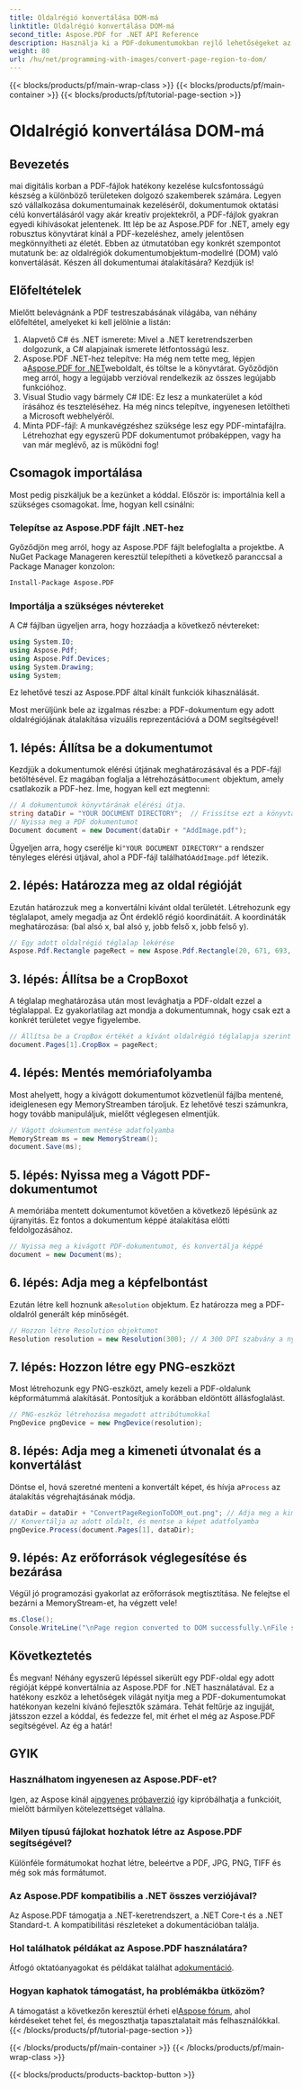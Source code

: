 ```yaml
---
title: Oldalrégió konvertálása DOM-má
linktitle: Oldalrégió konvertálása DOM-má
second_title: Aspose.PDF for .NET API Reference
description: Használja ki a PDF-dokumentumokban rejlő lehetőségeket az Aspose.PDF for .NET segítségével. Konvertálja a PDF-fájlok régióit képekké, és javítsa munkafolyamatait.
weight: 80
url: /hu/net/programming-with-images/convert-page-region-to-dom/
---
```


{{< blocks/products/pf/main-wrap-class >}}
{{< blocks/products/pf/main-container >}}
{{< blocks/products/pf/tutorial-page-section >}}

# Oldalrégió konvertálása DOM-má

## Bevezetés

mai digitális korban a PDF-fájlok hatékony kezelése kulcsfontosságú készség a különböző területeken dolgozó szakemberek számára. Legyen szó vállalkozása dokumentumainak kezeléséről, dokumentumok oktatási célú konvertálásáról vagy akár kreatív projektekről, a PDF-fájlok gyakran egyedi kihívásokat jelentenek. Itt lép be az Aspose.PDF for .NET, amely egy robusztus könyvtárat kínál a PDF-kezeléshez, amely jelentősen megkönnyítheti az életét. Ebben az útmutatóban egy konkrét szempontot mutatunk be: az oldalrégiók dokumentumobjektum-modellré (DOM) való konvertálását. Készen áll dokumentumai átalakítására? Kezdjük is!

## Előfeltételek

Mielőtt belevágnánk a PDF testreszabásának világába, van néhány előfeltétel, amelyeket ki kell jelölnie a listán:
1. Alapvető C# és .NET ismerete: Mivel a .NET keretrendszerben dolgozunk, a C# alapjainak ismerete létfontosságú lesz.
2.  Aspose.PDF .NET-hez telepítve: Ha még nem tette meg, lépjen a[Aspose.PDF for .NET](https://releases.aspose.com/pdf/net/)weboldalt, és töltse le a könyvtárat. Győződjön meg arról, hogy a legújabb verzióval rendelkezik az összes legújabb funkcióhoz.
3. Visual Studio vagy bármely C# IDE: Ez lesz a munkaterület a kód írásához és teszteléséhez. Ha még nincs telepítve, ingyenesen letöltheti a Microsoft webhelyéről.
4. Minta PDF-fájl: A munkavégzéshez szüksége lesz egy PDF-mintafájlra. Létrehozhat egy egyszerű PDF dokumentumot próbaképpen, vagy ha van már meglévő, az is működni fog!

## Csomagok importálása

Most pedig piszkáljuk be a kezünket a kóddal. Először is: importálnia kell a szükséges csomagokat. Íme, hogyan kell csinálni:

### Telepítse az Aspose.PDF fájlt .NET-hez
Győződjön meg arról, hogy az Aspose.PDF fájlt belefoglalta a projektbe. A NuGet Package Manageren keresztül telepítheti a következő paranccsal a Package Manager konzolon:
```bash
Install-Package Aspose.PDF
```

### Importálja a szükséges névtereket
A C# fájlban ügyeljen arra, hogy hozzáadja a következő névtereket:
```csharp
using System.IO;
using Aspose.Pdf;
using Aspose.Pdf.Devices;
using System.Drawing;
using System;
```

Ez lehetővé teszi az Aspose.PDF által kínált funkciók kihasználását.

Most merüljünk bele az izgalmas részbe: a PDF-dokumentum egy adott oldalrégiójának átalakítása vizuális reprezentációvá a DOM segítségével!

## 1. lépés: Állítsa be a dokumentumot
 Kezdjük a dokumentumok elérési útjának meghatározásával és a PDF-fájl betöltésével. Ez magában foglalja a létrehozását`Document` objektum, amely csatlakozik a PDF-hez. Íme, hogyan kell ezt megtenni:

```csharp
// A dokumentumok könyvtárának elérési útja.
string dataDir = "YOUR DOCUMENT DIRECTORY";  // Frissítse ezt a könyvtár elérési útjával
// Nyissa meg a PDF dokumentumot
Document document = new Document(dataDir + "AddImage.pdf");
```

 Ügyeljen arra, hogy cserélje ki`"YOUR DOCUMENT DIRECTORY"` a rendszer tényleges elérési útjával, ahol a PDF-fájl található`AddImage.pdf` létezik.

## 2. lépés: Határozza meg az oldal régióját
Ezután határozzuk meg a konvertálni kívánt oldal területét. Létrehozunk egy téglalapot, amely megadja az Önt érdeklő régió koordinátáit. A koordináták meghatározása: (bal alsó x, bal alsó y, jobb felső x, jobb felső y).

```csharp
// Egy adott oldalrégió téglalap lekérése
Aspose.Pdf.Rectangle pageRect = new Aspose.Pdf.Rectangle(20, 671, 693, 1125);
```

## 3. lépés: Állítsa be a CropBoxot
A téglalap meghatározása után most levághatja a PDF-oldalt ezzel a téglalappal. Ez gyakorlatilag azt mondja a dokumentumnak, hogy csak ezt a konkrét területet vegye figyelembe.

```csharp
// Állítsa be a CropBox értékét a kívánt oldalrégió téglalapja szerint
document.Pages[1].CropBox = pageRect;
```

## 4. lépés: Mentés memóriafolyamba
Most ahelyett, hogy a kivágott dokumentumot közvetlenül fájlba mentené, ideiglenesen egy MemoryStreamben tároljuk. Ez lehetővé teszi számunkra, hogy tovább manipuláljuk, mielőtt véglegesen elmentjük.

```csharp
// Vágott dokumentum mentése adatfolyamba
MemoryStream ms = new MemoryStream();
document.Save(ms);
```

## 5. lépés: Nyissa meg a Vágott PDF-dokumentumot
A memóriába mentett dokumentumot követően a következő lépésünk az újranyitás. Ez fontos a dokumentum képpé átalakítása előtti feldolgozásához.

```csharp
// Nyissa meg a kivágott PDF-dokumentumot, és konvertálja képpé
document = new Document(ms);
```

## 6. lépés: Adja meg a képfelbontást
Ezután létre kell hoznunk a`Resolution` objektum. Ez határozza meg a PDF-oldalról generált kép minőségét.

```csharp
// Hozzon létre Resolution objektumot
Resolution resolution = new Resolution(300); // A 300 DPI szabvány a nyomtatási minőséghez
```

## 7. lépés: Hozzon létre egy PNG-eszközt
Most létrehozunk egy PNG-eszközt, amely kezeli a PDF-oldalunk képformátummá alakítását. Pontosítjuk a korábban eldöntött állásfoglalást.

```csharp
// PNG-eszköz létrehozása megadott attribútumokkal
PngDevice pngDevice = new PngDevice(resolution);
```

## 8. lépés: Adja meg a kimeneti útvonalat és a konvertálást
Döntse el, hová szeretné menteni a konvertált képet, és hívja a`Process` az átalakítás végrehajtásának módja.

```csharp
dataDir = dataDir + "ConvertPageRegionToDOM_out.png"; // Adja meg a kimeneti fájlt
// Konvertálja az adott oldalt, és mentse a képet adatfolyamba
pngDevice.Process(document.Pages[1], dataDir);
```

## 9. lépés: Az erőforrások véglegesítése és bezárása
Végül jó programozási gyakorlat az erőforrások megtisztítása. Ne felejtse el bezárni a MemoryStream-et, ha végzett vele!

```csharp
ms.Close();
Console.WriteLine("\nPage region converted to DOM successfully.\nFile saved at " + dataDir);
```

## Következtetés

És megvan! Néhány egyszerű lépéssel sikerült egy PDF-oldal egy adott régióját képpé konvertálnia az Aspose.PDF for .NET használatával. Ez a hatékony eszköz a lehetőségek világát nyitja meg a PDF-dokumentumokat hatékonyan kezelni kívánó fejlesztők számára. Tehát feltűrje az ingujját, játsszon ezzel a kóddal, és fedezze fel, mit érhet el még az Aspose.PDF segítségével. Az ég a határ!

## GYIK

### Használhatom ingyenesen az Aspose.PDF-et?  
 Igen, az Aspose kínál a[ingyenes próbaverzió](https://releases.aspose.com/) így kipróbálhatja a funkcióit, mielőtt bármilyen kötelezettséget vállalna.

### Milyen típusú fájlokat hozhatok létre az Aspose.PDF segítségével?  
Különféle formátumokat hozhat létre, beleértve a PDF, JPG, PNG, TIFF és még sok más formátumot. 

### Az Aspose.PDF kompatibilis a .NET összes verziójával?  
Az Aspose.PDF támogatja a .NET-keretrendszert, a .NET Core-t és a .NET Standard-t. A kompatibilitási részleteket a dokumentációban találja.

### Hol találhatok példákat az Aspose.PDF használatára?  
 Átfogó oktatóanyagokat és példákat találhat a[dokumentáció](https://reference.aspose.com/pdf/net/).

### Hogyan kaphatok támogatást, ha problémákba ütközöm?  
 A támogatást a következőn keresztül érheti el[Aspose fórum](https://forum.aspose.com/c/pdf/10), ahol kérdéseket tehet fel, és megoszthatja tapasztalatait más felhasználókkal.
{{< /blocks/products/pf/tutorial-page-section >}}

{{< /blocks/products/pf/main-container >}}
{{< /blocks/products/pf/main-wrap-class >}}

{{< blocks/products/products-backtop-button >}}

